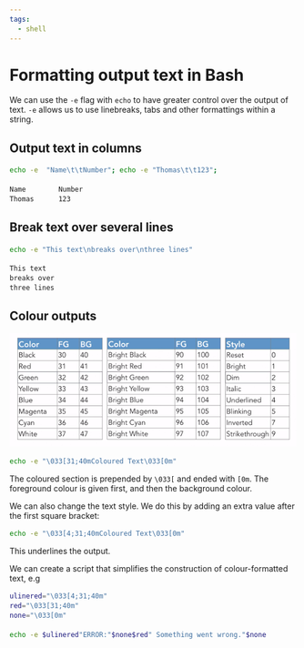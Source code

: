 ```yaml
---
tags:
  - shell
---
```


# Formatting output text in Bash

We can use the `-e` flag with `echo` to have greater control over the output of
text. `-e` allows us to use linebreaks, tabs and other formattings within a
string.

## Output text in columns

```bash
echo -e  "Name\t\tNumber"; echo -e "Thomas\t\t123";

Name		Number
Thomas		123
```

## Break text over several lines

```bash
echo -e "This text\nbreaks over\nthree lines"

This text
breaks over
three lines
```

## Colour outputs

![](static/terminal_colours.png)

```bash
echo -e "\033[31;40mColoured Text\033[0m"
```

The coloured section is prepended by `\033[` and ended with `[0m`. The
foreground colour is given first, and then the background colour.

We can also change the text style. We do this by adding an extra value after the
first square bracket:

```bash
echo -e "\033[4;31;40mColoured Text\033[0m"
```

This underlines the output.

We can create a script that simplifies the construction of colour-formatted
text, e.g

```bash
ulinered="\033[4;31;40m"
red="\033[31;40m"
none="\033[0m"

echo -e $ulinered"ERROR:"$none$red" Something went wrong."$none
```
